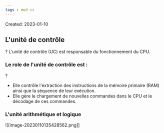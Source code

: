 ```yaml
---
tags : mod cs
---
```

Created: 2023-01-10

## L'unité de contrôle 

?
L'unité de contrôle (UC) est responsable du fonctionnement du CPU.

### Le role de l'unité de contrôle est :

?
- Elle contrôle l'extraction des instructions de la mémoire primaire (RAM)
ainsi que la séquence de leur exécution. 
- Elle gère le chargement de nouvelles commandes dans le CPU et le
décodage de ces commandes.

### L'unité arithmétique et logique
![[image-20230110135428562.png]]

